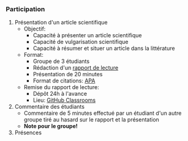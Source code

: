 ### Participation
1. Présentation d'un article scientifique
    - Objectif:
        - Capacité à présenter un article scientifique
        - Capacité de vulgarisation scientifique
        - Capacité à résumer et situer un article dans la littérature
    - Format:
        - Groupe de 3 étudiants
        - Rédaction d'un [rapport de lecture](https://github.com/mickaeltemporao/CMT3A-MSS-template/blob/master/README.md)
        - Présentation de 20 minutes
        - Format de citations: [APA](https://www.mendeley.com/guides/apa-citation-guide)
    - Remise du rapport de lecture:
        - Dépôt 24h à l'avance
        - Lieu: [GitHub Classrooms](https://classroom.github.com/classrooms/71120711-methode-des-sciences-sociales)
2. Commentaire des étudiants
    - Commentaire de 5 minutes effectué par un étudiant d'un autre groupe tiré au hasard sur le rapport et la présentation
    - **Note pour le groupe!**
3. Présences

